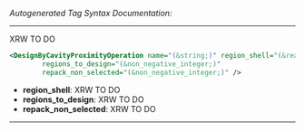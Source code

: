 <!-- THIS IS AN AUTOGENERATED FILE: Don't edit it directly, instead change the schema definition in the code itself. -->

_Autogenerated Tag Syntax Documentation:_

---
XRW TO DO

```xml
<DesignByCavityProximityOperation name="(&string;)" region_shell="(&real;)"
        regions_to_design="(&non_negative_integer;)"
        repack_non_selected="(&non_negative_integer;)" />
```

-   **region_shell**: XRW TO DO
-   **regions_to_design**: XRW TO DO
-   **repack_non_selected**: XRW TO DO

---

